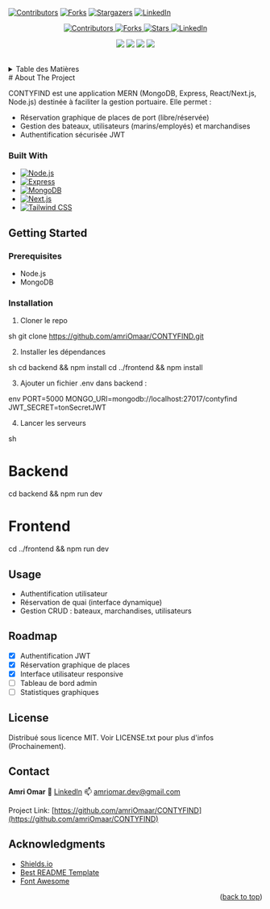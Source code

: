 <a id="readme-top"></a>

<!-- PROJECT SHIELDS -->

[![Contributors][contributors-shield]][contributors-url]
[![Forks][forks-shield]][forks-url]
[![Stargazers][stars-shield]][stars-url]
[![LinkedIn][linkedin-shield]][linkedin-url]

<!-- PROJECT SHIELD BADGES -->
<p align="center">
  <a href="https://github.com/amriOmaar/CONTYFIND/graphs/contributors">
    <img src="https://img.shields.io/github/contributors/amriOmaar/CONTYFIND?style=for-the-badge" alt="Contributors" />
  </a>
  <a href="https://github.com/amriOmaar/CONTYFIND/network/members">
    <img src="https://img.shields.io/github/forks/amriOmaar/CONTYFIND?style=for-the-badge" alt="Forks" />
  </a>
  <a href="https://github.com/amriOmaar/CONTYFIND/stargazers">
    <img src="https://img.shields.io/github/stars/amriOmaar/CONTYFIND?style=for-the-badge" alt="Stars" />
  </a>
  <a href="https://linkedin.com/in/amriomar">
    <img src="https://img.shields.io/badge/LinkedIn-amriomar-0077B5?style=for-the-badge&logo=linkedin" alt="LinkedIn" />
  </a>
</p>

<p align="center">
  <img src="https://img.shields.io/github/last-commit/amriOmaar/CONTYFIND?style=flat-square" />
  <img src="https://img.shields.io/badge/Backend-Node.js-green?style=flat-square" />
  <img src="https://img.shields.io/badge/Frontend-Next.js-blue?style=flat-square" />
  <img src="https://img.shields.io/badge/Database-MongoDB-brightgreen?style=flat-square" />
</p>

<br />

<!-- TABLE OF CONTENTS -->

<details>
  <summary>Table des Matières</summary>
  <ol>
    <li><a href="#about-the-project">À propos du projet</a></li>
    <li><a href="#built-with">Technologies</a></li>
    <li><a href="#getting-started">Installation</a></li>
    <li><a href="#usage">Utilisation</a></li>
    <li><a href="#roadmap">Roadmap</a></li>
    <li><a href="#contact">Contact</a></li>
    <li><a href="#acknowledgments">Remerciements</a></li>
  </ol>
</details>
# About The Project

CONTYFIND est une application MERN (MongoDB, Express, React/Next.js, Node.js) destinée à faciliter la gestion portuaire. Elle permet :

* Réservation graphique de places de port (libre/réservée)
* Gestion des bateaux, utilisateurs (marins/employés) et marchandises
* Authentification sécurisée JWT

### Built With

* [![Node.js][Node.js]][Node-url]
* [![Express][Express.js]][Express-url]
* [![MongoDB][MongoDB]][MongoDB-url]
* [![Next.js][Next.js]][Next-url]
* [![Tailwind CSS][TailwindCSS]][Tailwind-url]

## Getting Started

### Prerequisites

* Node.js
* MongoDB

### Installation

1. Cloner le repo

sh
git clone https://github.com/amriOmaar/CONTYFIND.git


2. Installer les dépendances

sh
cd backend && npm install
cd ../frontend && npm install


3. Ajouter un fichier .env dans backend :

env
PORT=5000
MONGO_URI=mongodb://localhost:27017/contyfind
JWT_SECRET=tonSecretJWT


4. Lancer les serveurs

sh
# Backend
cd backend && npm run dev

# Frontend
cd ../frontend && npm run dev


## Usage

* Authentification utilisateur
* Réservation de quai (interface dynamique)
* Gestion CRUD : bateaux, marchandises, utilisateurs

## Roadmap

* [x] Authentification JWT
* [x] Réservation graphique de places
* [x] Interface utilisateur responsive
* [ ] Tableau de bord admin
* [ ] Statistiques graphiques

## License

Distribué sous licence MIT. Voir LICENSE.txt pour plus d'infos (Prochainement).

## Contact

**Amri Omar**
🔗 [LinkedIn](https://linkedin.com/in/amriomar)
📫 [amriomar.dev@gmail.com](mailto:amriomar.dev@gmail.com)

Project Link: [https://github.com/amriOmaar/CONTYFIND](https://github.com/amriOmaar/CONTYFIND)

## Acknowledgments

* [Shields.io](https://shields.io)
* [Best README Template](https://github.com/othneildrew/Best-README-Template)
* [Font Awesome](https://fontawesome.com)

<p align="right">(<a href="#readme-top">back to top</a>)</p>

<!-- MARKDOWN LINKS -->

[Node.js]: https://img.shields.io/badge/Node.js-339933?style=for-the-badge&logo=node.js&logoColor=white
[Node-url]: https://nodejs.org/
[Express.js]: https://img.shields.io/badge/Express.js-000000?style=for-the-badge&logo=express&logoColor=white
[Express-url]: https://expressjs.com/
[MongoDB]: https://img.shields.io/badge/MongoDB-47A248?style=for-the-badge&logo=mongodb&logoColor=white
[MongoDB-url]: https://www.mongodb.com/
[Next.js]: https://img.shields.io/badge/Next.js-000000?style=for-the-badge&logo=next.js&logoColor=white
[Next-url]: https://nextjs.org/
[TailwindCSS]: https://img.shields.io/badge/Tailwind_CSS-38B2AC?style=for-the-badge&logo=tailwind-css&logoColor=white
[Tailwind-url]: https://tailwindcss.com/
[contributors-shield]: https://img.shields.io/github/contributors/amriOmaar/CONTYFIND.svg?style=for-the-badge
[contributors-url]: https://github.com/amriOmaar/CONTYFIND/graphs/contributors
[forks-shield]: https://img.shields.io/github/forks/amriOmaar/CONTYFIND.svg?style=for-the-badge
[forks-url]: https://github.com/amriOmaar/CONTYFIND/network/members
[stars-shield]: https://img.shields.io/github/stars/amriOmaar/CONTYFIND.svg?style=for-the-badge
[stars-url]: https://github.com/amriOmaar/CONTYFIND/stargazers
[issues-shield]: https://img.shields.io/github/issues/amriOmaar/CONTYFIND.svg?style=for-the-badge
[issues-url]: https://github.com/amriOmaar/CONTYFIND/issues
[license-shield]: https://img.shields.io/github/license/amriOmaar/CONTYFIND.svg?style=for-the-badge
[license-url]: https://github.com/amriOmaar/CONTYFIND/blob/main/LICENSE
[linkedin-shield]: https://img.shields.io/badge/-LinkedIn-black.svg?style=for-the-badge&logo=linkedin&colorB=0077B5
[linkedin-url]: https://linkedin.com/in/amriomar
